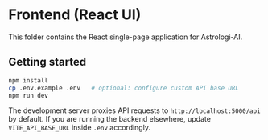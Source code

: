 # Frontend (React UI)

This folder contains the React single-page application for Astrologi-AI.

## Getting started

```bash
npm install
cp .env.example .env   # optional: configure custom API base URL
npm run dev
```

The development server proxies API requests to `http://localhost:5000/api` by default. If you are running the backend elsewhere, update `VITE_API_BASE_URL` inside `.env` accordingly.
